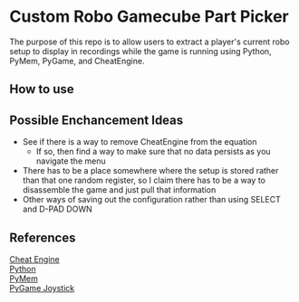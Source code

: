 # Custom Robo Gamecube Part Picker

The purpose of this repo is to allow users to extract a player's current robo setup to display in recordings while the game is running using Python, PyMem, PyGame, and CheatEngine. 

## How to use


## Possible Enchancement Ideas
- See if there is a way to remove CheatEngine from the equation
    - If so, then find a way to make sure that no data persists as you navigate the menu
- There has to be a place somewhere where the setup is stored rather than that one random register, so I claim there has to be a way to disassemble the game and just pull that information
- Other ways of saving out the configuration rather than using SELECT and D-PAD DOWN

## References
[Cheat Engine](https://www.cheatengine.org/)<br>
[Python](https://www.python.org/)<br>
[PyMem](https://github.com/srounet/Pymem)<br>
[PyGame Joystick](https://www.pygame.org/docs/ref/joystick.html)